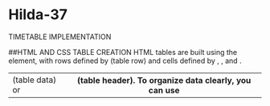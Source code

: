 # Hilda-37
TIMETABLE IMPLEMENTATION

##HTML AND CSS TABLE CREATION 
HTML tables are built using the <table> element, with rows defined by <tr> (table row) and cells defined by <td> (table data) or <th> (table header). To organize data clearly, you can use <thead>, <tbody>, and <tfoot>.

